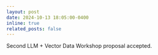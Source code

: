 ```yaml
---
layout: post
date: 2024-10-13 18:05:00-0400
inline: true
related_posts: false
---
```


Second LLM + Vector Data Workshop proposal accepted.
